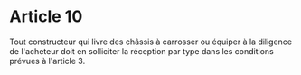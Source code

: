 # Article 10

Tout constructeur qui livre des châssis à carrosser ou équiper à la diligence de l'acheteur doit en solliciter la réception par type dans les conditions prévues à l'article 3.
